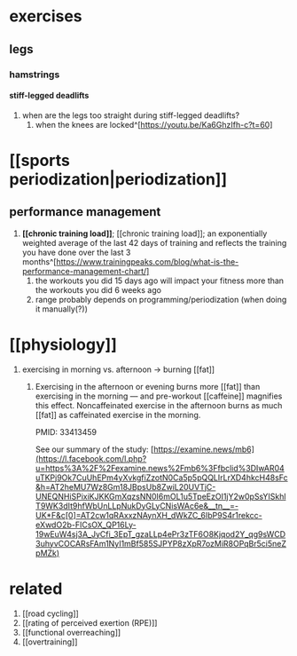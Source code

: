 # exercises
## legs
### hamstrings
#### stiff-legged deadlifts
1. when are the legs too straight during stiff-legged deadlifts?
	1. when the knees are locked^[https://youtu.be/Ka6GhzIfh-c?t=60]

# [[sports periodization|periodization]]
## performance management
1. **[[chronic training load]]**; [[chronic training load]]; an exponentially weighted average of the last 42 days of training and reflects the training you have done over the last 3 months^[https://www.trainingpeaks.com/blog/what-is-the-performance-management-chart/]
	1. the workouts you did 15 days ago will impact your fitness more than the workouts you did 6 weeks ago
	2. range probably depends on programming/periodization (when doing it manually(?))

# [[physiology]]
1. exercising in morning vs. afternoon → burning [[fat]]
	1. Exercising in the afternoon or evening burns more [[fat]] than exercising in the morning — and pre-workout [[caffeine]] magnifies this effect. Noncaffeinated exercise in the afternoon burns as much [[fat]] as caffeinated exercise in the morning.  
  
		PMID: 33413459  
  
		See our summary of the study: [https://examine.news/mb6](https://l.facebook.com/l.php?u=https%3A%2F%2Fexamine.news%2Fmb6%3Ffbclid%3DIwAR04uTKPj9Ok7CuUhEPm4yXvkgfiZzotN0Ca5p5pQQLIrLrXD4hkcH48sFc&h=AT2heMU7Wz8Gm18JBpsUb8ZwiL20UVTjC-UNEQNHiSPixiKJKKGmXqzsNN0I6mOL1u5TpeEzOI1jY2w0pSsYISkhlT9WK3dIt9hfWbUnLLpNukDyGLyCNisWAc6e&__tn__=-UK*F&c[0]=AT2cw1qRAxxzNAynXH_dWkZC_6IbP9S4r1rekcc-eXwdO2b-FICsOX_QP16Ly-19wEuW4sj3A_JyCfi_3EpT_gzaLLp4ePr3zTF6O8Kjqod2Y_qg9sWCD3uhyvCOCARsFAm1NyI1mBf585SJPYP8zXpR7ozMiR8OPqBr5ci5neZpMZk)

# related
1. [[road cycling]]
2. [[rating of perceived exertion (RPE)]]
3. [[functional overreaching]]
4. [[overtraining]]